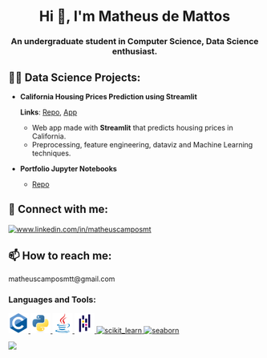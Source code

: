<h1 align="center">Hi 👋, I'm Matheus de Mattos</h1>
<h3 align="center">An undergraduate student in Computer Science, Data Science enthusiast.</h3>

<h2>👨‍💻 Data Science Projects:</h2>


- <b>California Housing Prices Prediction using Streamlit</b>

  **Links**: [Repo](https://github.com/matheuscamposmt/housing_prices_app), [App](https://housingprice.streamlit.app/)
  
  - Web app made with **Streamlit** that predicts housing prices in California. 
  - Preprocessing, feature engineering, dataviz and Machine Learning techniques.

- <b>Portfolio Jupyter Notebooks</b>
  - [Repo](https://github.com/matheuscamposmt/portfolio)

<h2> 🤳 Connect with me:</h2>
<p align="left">
<a href="https://linkedin.com/in/matheuscamposmt" target="blank"><img align="center" src="https://raw.githubusercontent.com/rahuldkjain/github-profile-readme-generator/master/src/images/icons/Social/linked-in-alt.svg" alt="www.linkedin.com/in/matheuscamposmt" height="30" width="40" /></a>
</p>


<h2>📫 How to reach me: </h2>
matheuscamposmtt@gmail.com

<h3 align="left">Languages and Tools:</h3>
<p align="left"> <a href="https://www.cprogramming.com/" target="_blank" rel="noreferrer"> <img src="https://raw.githubusercontent.com/devicons/devicon/master/icons/c/c-original.svg" alt="c" width="40" height="40"/> </a> <a href="https://www.python.org" target="_blank" rel="noreferrer"> <img src="https://raw.githubusercontent.com/devicons/devicon/master/icons/python/python-original.svg" alt="python" width="40" height="40"/> </a> <a href="https://www.java.com" target="_blank" rel="noreferrer"> <img src="https://raw.githubusercontent.com/devicons/devicon/master/icons/java/java-original.svg" alt="java" width="40" height="40"/> </a> <a href="https://pandas.pydata.org/" target="_blank" rel="noreferrer">  <img src="https://raw.githubusercontent.com/devicons/devicon/2ae2a900d2f041da66e950e4d48052658d850630/icons/pandas/pandas-original.svg" alt="pandas" width="40" height="40"/> </a> <a href="https://scikit-learn.org/" target="_blank" rel="noreferrer"> <img src="https://upload.wikimedia.org/wikipedia/commons/0/05/Scikit_learn_logo_small.svg" alt="scikit_learn" width="40" height="40"/> </a> <a href="https://seaborn.pydata.org/" target="_blank" rel="noreferrer"> <img src="https://seaborn.pydata.org/_images/logo-mark-lightbg.svg" alt="seaborn" width="40" height="40"/> </a>

 <div align="left">
  <a href="https://github.com/matheuscamposmt">
  <img height="160em" src="https://github-readme-stats.vercel.app/api/top-langs/?username=matheuscamposmt&layout=compact&langs_count=7&theme=dark"/>

